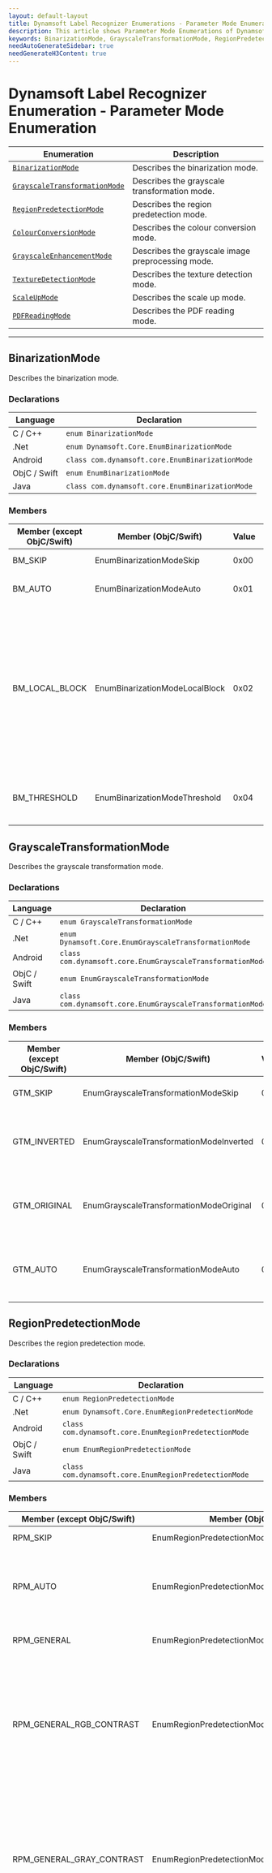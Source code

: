 ```yaml
---
layout: default-layout
title: Dynamsoft Label Recognizer Enumerations - Parameter Mode Enumerations
description: This article shows Parameter Mode Enumerations of Dynamsoft Label Recognizer.
keywords: BinarizationMode, GrayscaleTransformationMode, RegionPredetectionMode, parameter mode enumeration, enumeration
needAutoGenerateSidebar: true
needGenerateH3Content: true
---
```


# Dynamsoft Label Recognizer Enumeration - Parameter Mode Enumeration

  | Enumeration | Description |
  |-------------|-------------|
  | [`BinarizationMode`](#binarizationmode) | Describes the binarization mode. |
  | [`GrayscaleTransformationMode`](#grayscaletransformationmode) | Describes the grayscale transformation mode. |
  | [`RegionPredetectionMode`](#regionpredetectionmode) | Describes the region predetection mode. |
  | [`ColourConversionMode`](#colourconversionmode) | Describes the colour conversion mode. |
  | [`GrayscaleEnhancementMode`](#grayscaleenhancementmode) | Describes the grayscale image preprocessing mode. |
  | [`TextureDetectionMode`](#texturedetectionmode) | Describes the texture detection mode. | 
  | [`ScaleUpMode`](#scaleupmode) | Describes the scale up mode. |
  | [`PDFReadingMode`](#pdfreadingmode) | Describes the PDF reading mode.  |
  
---


## BinarizationMode
Describes the binarization mode.


### Declarations
   
| Language | Declaration |
| -------- | ----------- |
| C / C++ | `enum BinarizationMode` |
| .Net | `enum Dynamsoft.Core.EnumBinarizationMode` |
| Android | `class com.dynamsoft.core.EnumBinarizationMode` |
| ObjC / Swift | `enum EnumBinarizationMode` |
| Java | `class com.dynamsoft.core.EnumBinarizationMode` |


### Members
   
| Member (except ObjC/Swift) | Member (ObjC/Swift) | Value | Description | Valid Argument(s) |
| -------------------------- | ------------------- | ----- | ----------- | ----------------- |
| BM_SKIP | EnumBinarizationModeSkip | 0x00 | Skips the binarization. | `N/A` |
| BM_AUTO | EnumBinarizationModeAuto | 0x01 | **Not supported yet.** | `N/A` |
| BM_LOCAL_BLOCK | EnumBinarizationModeLocalBlock | 0x02 | Binarizes the image based on the local block. | [`BlockSizeX`]({{ site.parameters-reference }}label-recognition-parameter/binarization-modes.html#blocksizex)<br>[`BlockSizeY`]({{ site.parameters-reference }}label-recognition-parameter/binarization-modes.html#blocksizey)<br>[`EnableFillBinaryVacancy`]({{ site.parameters-reference }}label-recognition-parameter/binarization-modes.html#enablefillbinaryvacancy)<br>[`ThreshValueCoefficient`]({{ site.parameters-reference }}label-recognition-parameter/binarization-modes.html#threshvaluecoefficient)<br> |
| BM_THRESHOLD | EnumBinarizationModeThreshold | 0x04 | Binarizes the image based on given threshold. | [`BinarizationThreshold`]({{ site.parameters-reference }}label-recognition-parameter/binarization-modes.html#binarizationThreshold) |





## GrayscaleTransformationMode
Describes the grayscale transformation mode.


### Declarations
   
| Language | Declaration |
| -------- | ----------- |
| C / C++ | `enum GrayscaleTransformationMode` |
| .Net | `enum Dynamsoft.Core.EnumGrayscaleTransformationMode` |
| Android | `class com.dynamsoft.core.EnumGrayscaleTransformationMode` |
| ObjC / Swift | `enum EnumGrayscaleTransformationMode` |
| Java | `class com.dynamsoft.core.EnumGrayscaleTransformationMode` |


### Members
   
| Member (except ObjC/Swift) | Member (ObjC/Swift) | Value | Description |
| -------------------------- | ------------------- | ----- | ----------- |
| GTM_SKIP  | EnumGrayscaleTransformationModeSkip | 0x00 | Skips grayscale transformation. |
| GTM_INVERTED  | EnumGrayscaleTransformationModeInverted | 0x01 | Transforms to inverted grayscale. Recommended for light on dark images. |
| GTM_ORIGINAL | EnumGrayscaleTransformationModeOriginal | 0x02 | Keeps the original grayscale. Recommended for dark on light images. |
| GTM_AUTO | EnumGrayscaleTransformationModeAuto | 0x04 | Lets the library choose an algorithm automatically for grayscale transformation. |




## RegionPredetectionMode
Describes the region predetection mode.


### Declarations
   
| Language | Declaration |
| -------- | ----------- |
| C / C++ | `enum RegionPredetectionMode` |
| .Net | `enum Dynamsoft.Core.EnumRegionPredetectionMode` |
| Android | `class com.dynamsoft.core.EnumRegionPredetectionMode` |
| ObjC / Swift | `enum EnumRegionPredetectionMode` |
| Java | `class com.dynamsoft.core.EnumRegionPredetectionMode` |


### Members
   
| Member (except ObjC/Swift) | Member (ObjC/Swift) | Value | Description | Valid Argument(s) |
| -------------------------- | ------------------- | ----- | ----------- | ----------------- |
| RPM_SKIP | EnumRegionPredetectionModeSkip | 0x00 | Skips region detection. | `N/A` |
| RPM_AUTO | EnumRegionPredetectionModeAuto | 0x01 | Lets the library choose an algorithm automatically to detect region. | `N/A` |
| RPM_GENERAL | EnumRegionPredetectionModeGeneral | 0x02 | Takes the whole image as a region. | `N/A` |
| RPM_GENERAL_RGB_CONTRAST | EnumRegionPredetectionModeGeneralRGBContrast | 0x04 | Detects region using the general algorithm based on RGB colour contrast. | [`MinImageDimension`]({{ site.parameters-reference }}label-recognition-parameter/region-predetection-modes.html#minimagedimension)<br>[`Sensitivity`]({{ site.parameters-reference }}label-recognition-parameter/region-predetection-modes.html#sensitivity)<br>[`SpatialIndexBlockSize`]({{ site.parameters-reference }}label-recognition-parameter/region-predetection-modes.html#spatialindexblocksize) |
| RPM_GENERAL_GRAY_CONTRAST | EnumRegionPredetectionModeGeneralGrayContrast | 0x08 | Detects region using the general algorithm based on gray contrast. | [`MinImageDimension`]({{ site.parameters-reference }}label-recognition-parameter/region-predetection-modes.html#minimagedimension)<br>[`Sensitivity`]({{ site.parameters-reference }}label-recognition-parameter/region-predetection-modes.html#sensitivity)<br>[`SpatialIndexBlockSize`]({{ site.parameters-reference }}label-recognition-parameter/region-predetection-modes.html#spatialindexblocksize) |
| RPM_GENERAL_HSV_CONTRAST | EnumRegionPredetectionModeGeneralHSVContrast | 0x10 | Detects region using the general algorithm based on HSV colour contrast. | [`AspectRatioRange`]({{ site.parameters-reference }}label-recognition-parameter/region-predetection-modes.html#aspectratiorange)<br>[`FindAccurateBoundary`]({{ site.parameters-reference }}label-recognition-parameter/region-predetection-modes.html#findaccurateboundary)<br>[`ForeAndBackgroundColours`]({{ site.parameters-reference }}label-recognition-parameter/region-predetection-modes.html#foreandbackgroundcolours)<br>[`HeightRange`]({{ site.parameters-reference }}label-recognition-parameter/region-predetection-modes.html#heightrange)<br>[`MinImageDimension`]({{ site.parameters-reference }}label-recognition-parameter/region-predetection-modes.html#minimagedimension)<br>[`Sensitivity`]({{ site.parameters-reference }}label-recognition-parameter/region-predetection-modes.html#sensitivity)<br>[`SpatialIndexBlockSize`]({{ site.parameters-reference }}label-recognition-parameter/region-predetection-modes.html#spatialindexblocksize)<br>[`WidthRange`]({{ site.parameters-reference }}label-recognition-parameter/region-predetection-modes.html#widthrange) |



## ColourConversionMode
Describes the colour conversion mode.


### Declarations
   
| Language | Declaration |
| -------- | ----------- |
| C / C++ | `enum ColourConversionMode` |
| .Net | `enum Dynamsoft.Core.EnumColourConversionMode` |
| Android | `class com.dynamsoft.core.EnumColourConversionMode` |
| ObjC / Swift | `enum EnumColourConversionMode` |
| Java | `class com.dynamsoft.core.EnumColourConversionMode` |


### Members
   
| Member (except ObjC/Swift) | Member (ObjC/Swift) | Value | Description | Valid Argument(s) |
| -------------------------- | ------------------- | ----- | ----------- | ----------------- |
| CICM_SKIP | EnumColourConversionModeSkip | 0x00 | Skip the colour conversion. | `N/A` |
| CICM_GENERAL | EnumColourConversionModeGeneral | 0x01 | Converts a colour image to a grayscale image using the general algorithm. | [`BlueChannelWeight`]({{ site.parameters-reference }}label-recognition-parameter/ColourConversionModes.html#bluechannelweight)<br>[`GreenChannelWeight`]({{ site.parameters-reference }}label-recognition-parameter/ColourConversionModes.html#greenchannelweight)<br>[`RedChannelWeight`]({{ site.parameters-reference }}label-recognition-parameter/ColourConversionModes.html#redchannelweight) |



## GrayscaleEnhancementMode
Describes the grayscale image preprocessing mode.

### Declarations
   
| Language | Declaration |
| -------- | ----------- |
| C / C++ | `enum GrayscaleEnhancementMode` |
| .Net | `enum Dynamsoft.Core.EnumGrayscaleEnhancementMode` |
| Android | `class com.dynamsoft.core.EnumGrayscaleEnhancementMode` |
| ObjC / Swift | `enum EnumGrayscaleEnhancementMode` |
| Java | `class com.dynamsoft.core.EnumGrayscaleEnhancementMode` |


### Members
   
| Member (except ObjC/Swift) | Member (ObjC/Swift) | Value | Description | Valid Argument(s) |
| -------------------------- | ------------------- | ----- | ----------- | ----------------- |
| GEM_SKIP | EnumGrayscaleEnhancementModeSkip | 0x00 | Skips image preprocessing. | `N/A` |
| GEM_AUTO | EnumGrayscaleEnhancementModeAuto | 0x01 | **Not supported yet.** | `N/A` |
| GEM_GENERAL | EnumGrayscaleEnhancementModeGeneral | 0x02 | Takes the unpreprocessed image for following operations. | `N/A` |
| GEM_GRAY_EQUALIZE | EnumGrayscaleEnhancementModeGrayEqualize | 0x04 | Preprocesses the image using the gray equalization algorithm. | [`Sensitivity`]({{ site.parameters-reference }}label-recognition-parameter/GrayscaleEnhancementModes.html#sensitivity) |
| GEM_GRAY_SMOOTH | EnumGrayscaleEnhancementModeGraySmooth | 0x08 | Preprocesses the image using the gray smoothing algorithm. | [`SmoothBlockSizeX`]({{ site.parameters-reference }}label-recognition-parameter/GrayscaleEnhancementModes.html#smoothblocksizex)<br>[`SmoothBlockSizeY`]({{ site.parameters-reference }}label-recognition-parameter/GrayscaleEnhancementModes.html#smoothblocksizey) |
| GEM_SHARPEN_SMOOTH | EnumGrayscaleEnhancementModeSharpenSmooth | 0x10 | Preprocesses the image using the sharpening and smoothing algorithm. | [`SmoothBlockSizeX`]({{ site.parameters-reference }}label-recognition-parameter/GrayscaleEnhancementModes.html#smoothblocksizex)<br>[`SmoothBlockSizeY`]({{ site.parameters-reference }}label-recognition-parameter/GrayscaleEnhancementModes.html#smoothblocksizey)<br>[`SharpenBlockSizeX`]({{ site.parameters-reference }}label-recognition-parameter/GrayscaleEnhancementModes.html#sharpenblocksizex)<br>[`SharpenBlockSizeY`]({{ site.parameters-reference }}label-recognition-parameter/GrayscaleEnhancementModes.html#sharpenblocksizey) |
| GEM_MORPHOLOGY  | EnumGrayscaleEnhancementModeMorphology | 0x20 | Preprocesses the image using the morphology algorithm. | [`MorphOperation`]({{ site.parameters-reference }}label-recognition-parameter/GrayscaleEnhancementModes.html#morphoperation)<br>[`MorphShape`]({{ site.parameters-reference }}label-recognition-parameter/GrayscaleEnhancementModes.html#morphshape)<br>[`MorphOperationKernelSizeX`]({{ site.parameters-reference }}label-recognition-parameter/GrayscaleEnhancementModes.html#morphoperationkernelsizex)<br>[`MorphOperationKernelSizeY`]({{ site.parameters-reference }}label-recognition-parameter/GrayscaleEnhancementModes.html#morphoperationkernelsizey) |



## TextureDetectionMode
Describes the texture detection mode.


### Declarations
   
| Language | Declaration |
| -------- | ----------- |
| C / C++ | `enum TextureDetectionMode` |
| .Net | `enum Dynamsoft.Core.EnumTextureDetectionMode` |
| Android | `class com.dynamsoft.core.EnumTextureDetectionMode` |
| ObjC / Swift | `enum EnumTextureDetectionMode` |
| Java | `class com.dynamsoft.core.EnumTextureDetectionMode` |


### Members
   
| Member (except ObjC/Swift) | Member (ObjC/Swift) | Value | Description | Valid Argument(s) |
| -------------------------- | ------------------- | ----- | ----------- | ----------------- |
| TDM_SKIP  | EnumTextureDetectionModeSkip | 0x00 | Skips texture detection. | `N/A` |
| TDM_AUTO  | EnumTextureDetectionModeAuto | 0x01 | Not supported yet. | `N/A` |
| TDM_GENERAL_WIDTH_CONCENTRATION  | EnumTextureDetectionModeGeneralWidthConcentration | 0x02 | Detects texture using the general algorithm. | [`Sensitivity`]({{ site.parameters-reference }}label-recognition-parameter/TextureDetectionModes.html#sensitivity) |



## ScaleUpMode
Describes the scale up mode. 


### Declarations
   
| Language | Declaration |
| -------- | ----------- |
| C / C++ | `enum ScaleUpMode` |
| .Net | `enum Dynamsoft.Core.EnumScaleUpMode` |
| Android | `class com.dynamsoft.core.EnumScaleUpMode` |
| ObjC / Swift | `enum EnumScaleUpMode` |
| Java | `class com.dynamsoft.core.EnumScaleUpMode` |


### Members
   
| Member (except ObjC/Swift) | Member (ObjC/Swift) | Value | Description | Valid Argument(s) |
| -------------------------- | ------------------- | ----- | ----------- | ----------------- |
| SUM_SKIP | EnumScaleUpModeSkip | 0x00 | Skip the scale-up process. | `N/A` |
| SUM_AUTO | EnumScaleUpModeAuto | 0x01 | The library chooses an interpolation method automatically to scale up. | `N/A` |
| SUM_LINEAR_INTERPOLATION | EnumScaleUpModeLinearInterpolation | 0x02 | Scales up using the linear interpolation method. | [`LetterHeightThreshold`]({{ site.parameters-reference }}label-recognition-parameter/scale-up-modes.html#letterheightthreshold)<br>[`TargetLetterHeight`]({{ site.parameters-reference }}label-recognition-parameter/scale-up-modes.html#targetletterheight) |
| SUM_NEAREST_NEIGHBOUR_INTERPOLATION | EnumScaleUpModeNearestNeighbourInterpolation | 0x04 | Scales up using the nearest-neighbour interpolation method. | [`LetterHeightThreshold`]({{ site.parameters-reference }}label-recognition-parameter/scale-up-modes.html#letterheightthreshold)<br>[`TargetLetterHeight`]({{ site.parameters-reference }}label-recognition-parameter/scale-up-modes.html#targetletterheight) |



## PDFReadingMode
Describes the PDF reading mode. 


### Declarations
   
| Language | Declaration |
| -------- | ----------- |
| C / C++ | `enum PDFReadingMode` |
| .Net | `enum Dynamsoft.Core.EnumPDFReadingMode` |
| Android | `class com.dynamsoft.core.EnumPDFReadingMode` |
| ObjC / Swift | `enum EnumPDFReadingMode` |
| Java | `class com.dynamsoft.core.EnumPDFReadingMode` |



### Members
   
| Member (except ObjC/Swift) | Member (ObjC/Swift) | Value | Description |
| -------------------------- | ------------------- | ----- | ----------- |
| PDFRM_AUTO | EnumPDFReadingModeAuto | 0x01 | Lets the library choose the reading mode automatically. |
| PDFRM_VECTOR | EnumPDFReadingModeVector | 0x02 | Recognize text from vector data in PDF file. |
| PDFRM_RASTER | EnumPDFReadingModeRaster | 0x04 | Converts the PDF file to image(s) first, then perform text recognition. |






